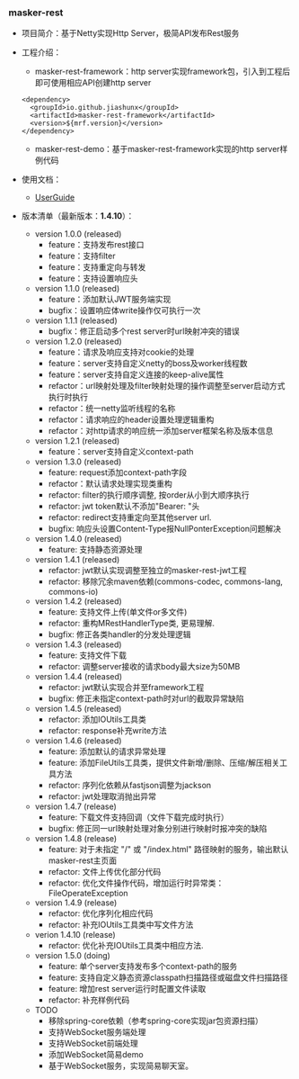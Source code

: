 
### masker-rest

- 项目简介：基于Netty实现Http Server，极简API发布Rest服务

- 工程介绍：

   - masker-rest-framework：http server实现framework包，引入到工程后即可使用相应API创建http server

   ```text
   <dependency>
     <groupId>io.github.jiashunx</groupId>
     <artifactId>masker-rest-framework</artifactId>
     <version>${mrf.version}</version>
   </dependency>
   ```

   - masker-rest-demo：基于masker-rest-framework实现的http server样例代码

- 使用文档：

   - [UserGuide](./docs/UserGuide.md)

- 版本清单（最新版本：<b>1.4.10</b>）：

   - version 1.0.0 (released)
      - feature：支持发布rest接口
      - feature：支持filter
      - feature：支持重定向与转发
      - feature：支持设置响应头
   - version 1.1.0 (released)
      - feature：添加默认JWT服务端实现
      - bugfix：设置响应体write操作仅可执行一次
   - version 1.1.1 (released)
      - bugfix：修正启动多个rest server时url映射冲突的错误
   - version 1.2.0 (released)
      - feature：请求及响应支持对cookie的处理
      - feature：server支持自定义netty的boss及worker线程数
      - feature：server支持自定义连接的keep-alive属性
      - refactor：url映射处理及filter映射处理的操作调整至server启动方式执行时执行
      - refactor：统一netty监听线程的名称
      - refactor：请求响应的header设置处理逻辑重构
      - refactor：对http请求的响应统一添加server框架名称及版本信息
   - version 1.2.1 (released)
      - feature：server支持自定义context-path
   - version 1.3.0 (released)
      - feature: request添加context-path字段
      - refactor：默认请求处理实现类重构
      - refactor: filter的执行顺序调整, 按order从小到大顺序执行
      - refactor: jwt token默认不添加"Bearer: "头
      - refactor: redirect支持重定向至其他server url.
      - bugfix: 响应头设置Content-Type报NullPonterException问题解决
   - version 1.4.0 (released)
      - feature: 支持静态资源处理
   - version 1.4.1 (released)
      - refactor: jwt默认实现调整至独立的masker-rest-jwt工程
      - refactor: 移除冗余maven依赖(commons-codec, commons-lang, commons-io)
   - version 1.4.2 (released)
      - feature: 支持文件上传(单文件or多文件)
      - refactor: 重构MRestHandlerType类, 更易理解.
      - bugfix: 修正各类handler的分发处理逻辑
   - version 1.4.3 (released)
      - feature: 支持文件下载
      - refactor: 调整server接收的请求body最大size为50MB
   - version 1.4.4 (released)
      - refactor: jwt默认实现合并至framework工程
      - bugfix: 修正未指定context-path时对url的截取异常缺陷
   - version 1.4.5 (released)
      - refactor: 添加IOUtils工具类
      - refactor: response补充write方法
   - version 1.4.6 (released)
      - feature: 添加默认的请求异常处理
      - feature: 添加FileUtils工具类，提供文件新增/删除、压缩/解压相关工具方法
      - refactor: 序列化依赖从fastjson调整为jackson
      - refactor: jwt处理取消抛出异常
   - version 1.4.7 (release)
      - feature: 下载文件支持回调（文件下载完成时执行）
      - bugfix: 修正同一url映射处理对象分别进行映射时报冲突的缺陷
   - version 1.4.8 (release)
      - feature: 对于未指定 "/" 或 "/index.html" 路径映射的服务，输出默认masker-rest主页面
      - refactor: 文件上传优化部分代码
      - refactor: 优化文件操作代码，增加运行时异常类：FileOperateException
   - version 1.4.9 (release)
      - refactor: 优化序列化相应代码
      - refactor: 补充IOUtils工具类中写文件方法
   - verion 1.4.10 (release)
      - refactor: 优化补充IOUtils工具类中相应方法.
   - version 1.5.0 (doing)
      - feature: 单个server支持发布多个context-path的服务
      - feature: 支持自定义静态资源classpath扫描路径或磁盘文件扫描路径
      - feature: 增加rest server运行时配置文件读取
      - refactor: 补充样例代码
   - TODO
      - 移除spring-core依赖（参考spring-core实现jar包资源扫描）
      - 支持WebSocket服务端处理
      - 支持WebSocket前端处理
      - 添加WebSocket简易demo
      - 基于WebSocket服务，实现简易聊天室。
